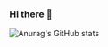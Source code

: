 ### Hi there 👋

![Anurag's GitHub stats](https://github-readme-stats.vercel.app/api?username=brandonszeto&count_private=true&show_icons=true&theme_gruvbox)

<!--
**brandonszeto/brandonszeto** is a ✨ _special_ ✨ repository because its `README.md` (this file) appears on your GitHub profile.

Here are some ideas to get you started:

- 🔭 I’m currently working on ...
- 🌱 I’m currently learning ...
- 👯 I’m looking to collaborate on ...
- 🤔 I’m looking for help with ...
- 💬 Ask me about ...
- 📫 How to reach me: ...
- 😄 Pronouns: ...
- ⚡ Fun fact: ...
-->
